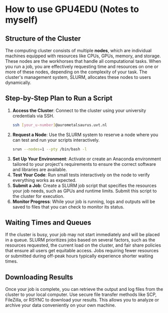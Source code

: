 # How to use GPU4EDU (Notes to myself)

## Structure of the Cluster
The computing cluster consists of multiple **nodes**, which are individual machines equipped with resources like CPUs, GPUs, memory, and storage. These nodes are the workhorses that handle all computational tasks. When you run a job, you are effectively requesting time and resources on one or more of these nodes, depending on the complexity of your task. The cluster's management system, SLURM, allocates these nodes to users dynamically.

## Step-by-Step Plan to Run a Script
1. **Access the Cluster**: Connect to the cluster using your university credentials via SSH.
   ```bash
   ssh [your_u-number]@aurometalsaurus.uvt.nl
   ```
3. **Request a Node**: Use the SLURM system to reserve a node where you can test and run your scripts interactively.
   ```bash
   srun --nodes=1 --pty /bin/bash -l
   ```
5. **Set Up Your Environment**: Activate or create an Anaconda environment tailored to your project's requirements to ensure the correct software and libraries are available.
6. **Test Your Code**: Run small tests interactively on the node to verify everything works as expected.
7. **Submit a Job**: Create a SLURM job script that specifies the resources your job needs, such as GPUs and runtime limits. Submit this script to the cluster for execution.
8. **Monitor Progress**: While your job is running, logs and outputs will be saved to files that you can check to monitor its status.

## Waiting Times and Queues
If the cluster is busy, your job may not start immediately and will be placed in a queue. SLURM prioritizes jobs based on several factors, such as the resources requested, the current load on the cluster, and fair share policies that ensure all users get equitable access. Jobs requiring fewer resources or submitted during off-peak hours typically experience shorter waiting times.

## Downloading Results
Once your job is complete, you can retrieve the output and log files from the cluster to your local computer. Use secure file transfer methods like SCP, FileZilla, or RSYNC to download your results. This allows you to analyze or archive your data conveniently on your own machine.
